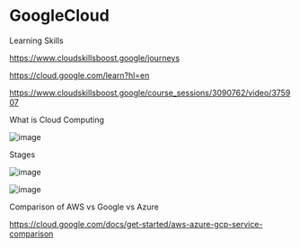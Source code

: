 # GoogleCloud
Learning Skills

https://www.cloudskillsboost.google/journeys

https://cloud.google.com/learn?hl=en

https://www.cloudskillsboost.google/course_sessions/3090762/video/375907

What is Cloud Computing

![image](https://github.com/adityasneo/GoogleCloud/assets/128022129/2e5dfbfa-bdfa-49fe-966b-4f93d36efc64)

Stages 

![image](https://github.com/adityasneo/GoogleCloud/assets/128022129/3a1af9d8-9051-44d6-bdda-d2a06afa0518)

![image](https://github.com/adityasneo/GoogleCloud/assets/128022129/1df7f86a-19f8-4400-9176-16acceb2b875)

Comparison of AWS vs Google vs Azure

https://cloud.google.com/docs/get-started/aws-azure-gcp-service-comparison

